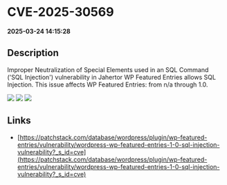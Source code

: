 # CVE-2025-30569

**2025-03-24 14:15:28**

## Description
Improper Neutralization of Special Elements used in an SQL Command ('SQL Injection') vulnerability in Jahertor WP Featured Entries allows SQL Injection. This issue affects WP Featured Entries: from n/a through 1.0.

![](https://img.shields.io/static/v1?label=Score&message=8.5&color=red)
![](https://img.shields.io/static/v1?label=Severity&message=HIGH&color=red)
![](https://img.shields.io/static/v1?label=CWE&message=SQL&color=green)

## Links
- [https://patchstack.com/database/wordpress/plugin/wp-featured-entries/vulnerability/wordpress-wp-featured-entries-1-0-sql-injection-vulnerability?_s_id=cve](https://patchstack.com/database/wordpress/plugin/wp-featured-entries/vulnerability/wordpress-wp-featured-entries-1-0-sql-injection-vulnerability?_s_id=cve)
